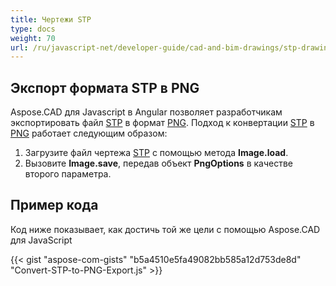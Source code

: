 ```yaml
---
title: Чертежи STP
type: docs
weight: 70
url: /ru/javascript-net/developer-guide/cad-and-bim-drawings/stp-drawings/
---
```


## **Экспорт формата STP в PNG**

Aspose.CAD для Javascript в Angular позволяет разработчикам экспортировать файл [STP](https://docs.fileformat.com/3d/stp/) в формат [PNG](https://docs.fileformat.com/image/png/).
Подход к конвертации [STP](https://docs.fileformat.com/3d/stp/) в [PNG](https://docs.fileformat.com/image/png/) работает следующим образом:

1. Загрузите файл чертежа [STP](https://docs.fileformat.com/3d/stp/) с помощью метода **Image.load**.
1. Вызовите **Image.save**, передав объект **PngOptions** в качестве второго параметра.

## Пример кода

Код ниже показывает, как достичь той же цели с помощью Aspose.CAD для JavaScript

{{< gist "aspose-com-gists" "b5a4510e5fa49082bb585a12d753de8d" "Convert-STP-to-PNG-Export.js" >}}

